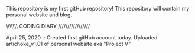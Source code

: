 This repository is my first gitHub repository! This repository will contain my personal website and blog.

\\\\\\\\\\\\\\ CODING DIARY /////////////////

April 25, 2020 :: Created first gitHub account today. Uploaded artichoke_v1.01 of personal website aka "Project V"

